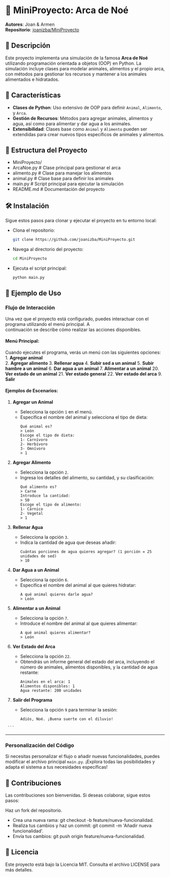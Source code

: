 # 🐾 MiniProyecto: Arca de Noé

**Autores**: Joan & Armen  
**Repositorio**: [joanizba/MiniProyecto](https://github.com/joanizba/MiniProyecto)

## 📖 Descripción

Este proyecto implementa una simulación de la famosa **Arca de Noé** utilizando programación orientada a objetos (OOP) en Python. La simulación incluye clases para modelar animales, alimentos y el propio arca, con métodos para gestionar los recursos y mantener a los animales alimentados e hidratados.

## 🚀 Características

- **Clases de Python**: Uso extensivo de OOP para definir `Animal`, `Alimento`, y `Arca`.
- **Gestión de Recursos**: Métodos para agregar animales, alimentos y agua, así como para alimentar y dar agua a los animales.
- **Extensibilidad**: Clases base como `Animal` y `Alimento` pueden ser extendidas para crear nuevos tipos específicos de animales y alimentos.

## 📂 Estructura del Proyecto

- MiniProyecto/ 
- ArcaNoe.py # Clase principal para gestionar el arca 
- alimento.py # Clase para manejar los alimentos 
- animal.py # Clase base para definir los animales 
- main.py # Script principal para ejecutar la simulación 
- README.md # Documentación del proyecto


## 🛠️ Instalación

Sigue estos pasos para clonar y ejecutar el proyecto en tu entorno local:

- Clona el repositorio:    
   ```bash
   git clone https://github.com/joanizba/MiniProyecto.git
- Navega al directorio del proyecto:
    ```bash
    cd MiniProyecto
- Ejecuta el script principal:
    ```bash
    python main.py

## 🐶 Ejemplo de Uso
   ### Flujo de Interacción
   Una vez que el proyecto está configurado, puedes interactuar con el programa utilizando el menú principal. A       
   continuación se describe cómo realizar las acciones disponibles.
   #### Menú Principal:
   Cuando ejecutes el programa, verás un menú con las siguientes opciones:
      1. **Agregar animal**  
      2. **Agregar alimento** 
      3. **Rellenar agua** 
      4. **Subir sed a un animal** 
      5. **Subir hambre a un animal** 
      6. **Dar agua a un animal** 
      7. **Alimentar a un animal** 
      20. **Ver estado de un animal** 
      21. **Ver estado general** 
      22. **Ver estado del arca** 
      9.  **Salir**

   
#### Ejemplos de Escenarios:

   1. **Agregar un Animal**
      - Selecciona la opción `1` en el menú.
      - Especifica el nombre del animal y selecciona el tipo de dieta:
        ```
        Qué animal es? 
        > León
        Escoge el tipo de dieta:
        1- Carnívoro
        2- Herbívoro
        3- Omnívoro
        > 1
        ```
   
   2. **Agregar Alimento**
      - Selecciona la opción `2`.
      - Ingresa los detalles del alimento, su cantidad, y su clasificación:
        ```
        Qué alimento es? 
        > Carne
        Introduce la cantidad:
        > 50
        Escoge el tipo de alimento:
        1- Cárnico
        2- Vegetal
        > 1
        ```
   
   3. **Rellenar Agua**
      - Selecciona la opción `3`.
      - Indica la cantidad de agua que deseas añadir:
        ```
        Cuántas porciones de agua quieres agregar? (1 porción = 25 unidades de sed)
        > 10
        ```
   
   4. **Dar Agua a un Animal**
      - Selecciona la opción `6`.
      - Especifica el nombre del animal al que quieres hidratar:
        ```
        A qué animal quieres darle agua?
        > León
        ```
   
   5. **Alimentar a un Animal**
      - Selecciona la opción `7`.
      - Introduce el nombre del animal al que quieres alimentar:
        ```
        A qué animal quieres alimentar?
        > León
        ```
   
   6. **Ver Estado del Arca**
      - Selecciona la opción `22`.
      - Obtendrás un informe general del estado del arca, incluyendo el número de animales, alimentos disponibles, y la 
        cantidad de agua restante:
        ```
        Animales en el arca: 1
        Alimentos disponibles: 1
        Agua restante: 200 unidades
        ```
   
   7. **Salir del Programa**
      - Selecciona la opción `9` para terminar la sesión:
        ```
        Adiós, Noé. ¡Buena suerte con el diluvio!
     ```

---

### Personalización del Código

Si necesitas personalizar el flujo o añadir nuevas funcionalidades, puedes modificar el archivo principal `main.py`. ¡Explora todas las posibilidades y adapta el sistema a tus necesidades específicas!

   
      
## 🌱 Contribuciones
Las contribuciones son bienvenidas. Si deseas colaborar, sigue estos pasos:

Haz un fork del repositorio.
- Crea una nueva rama: git checkout -b feature/nueva-funcionalidad.
- Realiza tus cambios y haz un commit: git commit -m 'Añadir nueva funcionalidad'.
- Envía tus cambios: git push origin feature/nueva-funcionalidad.
## 📝 Licencia
Este proyecto está bajo la Licencia MIT. Consulta el archivo LICENSE para más detalles.

